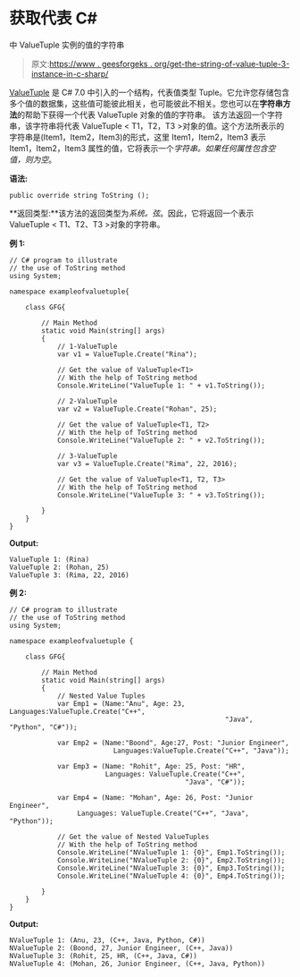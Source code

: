 # 获取代表 C#

中 ValueTuple <t1>实例的值的字符串</t1>

> 原文:[https://www . geesforgeks . org/get-the-string-of-value-tuple-3-instance-in-c-sharp/](https://www.geeksforgeeks.org/getting-the-string-that-represent-the-value-of-valuetuple-3-instance-in-c-sharp/)

[ValueTuple](https://www.geeksforgeeks.org/valuetuple-in-c-sharp/) 是 C# 7.0 中引入的一个结构，代表值类型 Tuple。它允许您存储包含多个值的数据集，这些值可能彼此相关，也可能彼此不相关。您也可以在**字符串方法**的帮助下获得一个代表 ValueTuple 对象的值的字符串。
该方法返回一个字符串，该字符串将代表 ValueTuple < T1，T2，T3 >对象的值。这个方法所表示的字符串是(Item1，Item2，Item3)的形式，这里 Item1，Item2，Item3 表示 Item1，Item2，Item3 属性的值，它将表示一个*字符串。如果任何属性包含空值，则为空*。

**语法:**

```
public override string ToString ();
```

**返回类型:**该方法的返回类型为*系统。弦*。因此，它将返回一个表示 ValueTuple < T1、T2、T3 >对象的字符串。

**例 1:**

```
// C# program to illustrate 
// the use of ToString method
using System;

namespace exampleofvaluetuple{

    class GFG{

        // Main Method
        static void Main(string[] args)
        {
            // 1-ValueTuple
            var v1 = ValueTuple.Create("Rina");

            // Get the value of ValueTuple<T1>
            // With the help of ToString method
            Console.WriteLine("ValueTuple 1: " + v1.ToString());

            // 2-ValueTuple
            var v2 = ValueTuple.Create("Rohan", 25);

            // Get the value of ValueTuple<T1, T2>
            // With the help of ToString method
            Console.WriteLine("ValueTuple 2: " + v2.ToString());

            // 3-ValueTuple
            var v3 = ValueTuple.Create("Rima", 22, 2016);

            // Get the value of ValueTuple<T1, T2, T3>
            // With the help of ToString method
            Console.WriteLine("ValueTuple 3: " + v3.ToString());

        }
    }
}
```

**Output:**

```
ValueTuple 1: (Rina)
ValueTuple 2: (Rohan, 25)
ValueTuple 3: (Rima, 22, 2016)

```

**例 2:**

```
// C# program to illustrate 
// the use of ToString method
using System;

namespace exampleofvaluetuple {

    class GFG{

        // Main Method
        static void Main(string[] args)
        {
            // Nested Value Tuples
            var Emp1 = (Name:"Anu", Age: 23, Languages:ValueTuple.Create("C++",
                                                      "Java", "Python", "C#"));

            var Emp2 = (Name:"Boond", Age:27, Post: "Junior Engineer",
                          Languages:ValueTuple.Create("C++", "Java"));

            var Emp3 = (Name: "Rohit", Age: 25, Post: "HR", 
                        Languages: ValueTuple.Create("C++",
                                            "Java", "C#"));

            var Emp4 = (Name: "Mohan", Age: 26, Post: "Junior Engineer",
                 Languages: ValueTuple.Create("C++", "Java", "Python"));

            // Get the value of Nested ValueTuples
            // With the help of ToString method
            Console.WriteLine("NValueTuple 1: {0}", Emp1.ToString());
            Console.WriteLine("NValueTuple 2: {0}", Emp2.ToString());
            Console.WriteLine("NValueTuple 3: {0}", Emp3.ToString());
            Console.WriteLine("NValueTuple 4: {0}", Emp4.ToString());

        }
    }
}
```

**Output:**

```
NValueTuple 1: (Anu, 23, (C++, Java, Python, C#))
NValueTuple 2: (Boond, 27, Junior Engineer, (C++, Java))
NValueTuple 3: (Rohit, 25, HR, (C++, Java, C#))
NValueTuple 4: (Mohan, 26, Junior Engineer, (C++, Java, Python))

```